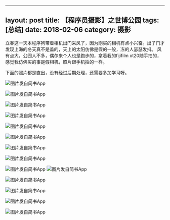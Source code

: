 
---
layout: post
title: 【程序员摄影】之世博公园
tags: [总结]
date: 2018-02-06
category: 摄影
---

立春这一天本程序狗带着相机出门采风了，因为刚买的相机有点小兴奋。出了门才发现上海的冬天真不是盖的，天上的太阳仿佛是假的一般，冻的人瑟瑟发抖。
风有点大，公园人不多，偶尔来个人也是跑步的，拿着我的fijifilm xt20随手拍的，感觉我仿佛买的事是假相机，照片跟手机拍的一样。

下面的照片都是直出，没有经过后期处理，还需要多加学习呀。

![图片发自简书App](http://upload-images.jianshu.io/upload_images/170138-1fc54c20425b20ef.jpg?imageMogr2/auto-orient/strip%7CimageView2/2/w/1080/q/50)
 <!-- more --> 
![图片发自简书App](http://upload-images.jianshu.io/upload_images/170138-1801984beb325a3a.jpg?imageMogr2/auto-orient/strip%7CimageView2/2/w/1080/q/50)

![图片发自简书App](http://upload-images.jianshu.io/upload_images/170138-20fcf4b13193e74f.jpg?imageMogr2/auto-orient/strip%7CimageView2/2/w/1080/q/50)

![图片发自简书App](http://upload-images.jianshu.io/upload_images/170138-bda684775be5f71a.jpg?imageMogr2/auto-orient/strip%7CimageView2/2/w/1080/q/50)

![图片发自简书App](http://upload-images.jianshu.io/upload_images/170138-c7c62bd8d086efc2.jpg?imageMogr2/auto-orient/strip%7CimageView2/2/w/1080/q/50)

![图片发自简书App](http://upload-images.jianshu.io/upload_images/170138-7e175229048beb28.jpg?imageMogr2/auto-orient/strip%7CimageView2/2/w/1080/q/50)

![图片发自简书App](http://upload-images.jianshu.io/upload_images/170138-97c2dd112e404a4d.jpg?imageMogr2/auto-orient/strip%7CimageView2/2/w/1080/q/50)

![图片发自简书App](http://upload-images.jianshu.io/upload_images/170138-c9cf9c13db18531c.jpg?imageMogr2/auto-orient/strip%7CimageView2/2/w/1080/q/50)

![图片发自简书App](http://upload-images.jianshu.io/upload_images/170138-017771ca252796ac.jpg?imageMogr2/auto-orient/strip%7CimageView2/2/w/1080/q/50)
![图片发自简书App](http://upload-images.jianshu.io/upload_images/170138-e1f25fe090891b7a.jpg?imageMogr2/auto-orient/strip%7CimageView2/2/w/1080/q/50)

![图片发自简书App](http://upload-images.jianshu.io/upload_images/170138-91ac33404e5fbe1f.jpg?imageMogr2/auto-orient/strip%7CimageView2/2/w/1080/q/50)

![图片发自简书App](http://upload-images.jianshu.io/upload_images/170138-e913560ae942a0c3.jpg?imageMogr2/auto-orient/strip%7CimageView2/2/w/1080/q/50)

![图片发自简书App](http://upload-images.jianshu.io/upload_images/170138-07d1643239b782fd.jpg?imageMogr2/auto-orient/strip%7CimageView2/2/w/1080/q/50)

![图片发自简书App](http://upload-images.jianshu.io/upload_images/170138-f09f0daf48ff8612.jpg?imageMogr2/auto-orient/strip%7CimageView2/2/w/1080/q/50)